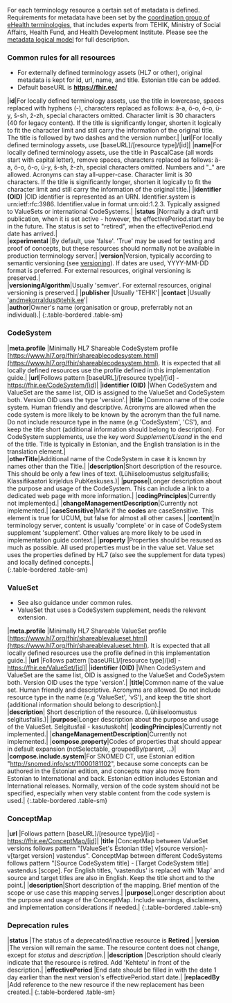 For each terminology resource a certain set of metadata is defined. Requirements for metadata have been set by the [coordination group of eHealth terminologies](https://teabekeskus.tehik.ee/et/terminoloogiastandardid/haldusmudel/osapooled/koordinatsioonikogu), that includes experts from TEHIK, Ministry of Social Affairs, Health Fund, and Health Development Institute. 
Please see the [metadata logical model](StructureDefinition-Metadata.html) for full description.


### Common rules for all resources

- For externally defined terminology assets (HL7 or other), original metadata is kept for id, url, name, and title. Estonian title can be added.  
- Default baseURL is **https://fhir.ee/**  

|**id**|For locally defined terminology assets, use the title in lowercase, spaces replaced with hyphens (-), characters replaced as follows: ä-a, ö-o, õ-o, ü-y, š-sh, ž-zh, special characters omitted. Character limit is 30 characters (40 for legacy content). If the title is significantly longer, shorten it logically to fit the character limit and still carry the information of the original title. The title is followed by two dashes and the version number.|
|**url**|For locally defined terminology assets, use [baseURL]/[resource type]/[id]|
|**name**|For locally defined terminology assets, use the title in PascalCase (all words start with capital letter), remove spaces, characters replaced as follows: ä-a, ö-o, õ-o, ü-y, š-sh, ž-zh, special characters omitted. Numbers and "_" are allowed. Acronyms can stay all-upper-case. Character limit is 30 characters. If the title is significantly longer, shorten it logically to fit the character limit and still carry the information of the original title.|
|**identifier (OID)** |OID identifier is represented as an URN. Identifier.system is urn:ietf:rfc:3986. Identifier.value in format urn:oid:1.2.3. Typically assigned to ValueSets or international CodeSystems.|
|**status** |Normally a draft until publication, when it is set active - however, the effectivePeriod.start may be in the future. The status is set to "retired", when the effectivePeriod.end date has arrived.|  
|**experimental** |By default, use 'false'. 'True' may be used for testing and proof of concepts, but these resources should normally not be available in production terminology server.| 
|**version**|Version, typically according to semantic versioning (see [versioning](versioning.html)). If dates are used, YYYY-MM-DD format is preferred. For external resources, original versioning is preserved.|  
|**versioningAlgorithm**|Usually 'semver'. For external resources, original versioning is preserved.|
|**publisher** |Usually 'TEHIK'|
|**contact** |Usually 'andmekorraldus@tehik.ee'|  
|**author**|Owner's name (organisation or group, preferrably not an individual).|
{:.table-bordered .table-sm}

### CodeSystem  

|**meta.profile** |Minimally HL7 Shareable CodeSystem profile [https://www.hl7.org/fhir/shareablecodesystem.html](https://www.hl7.org/fhir/shareablecodesystem.html). It is expected that all locally defined resources use the profile defined in this implementation guide.|
|**url**|Follows pattern [baseURL]/[resource type]/[id] - https://fhir.ee/CodeSystem/[id]|
|**identifier (OID)** |When CodeSystem and ValueSet are the same list, OID is assigned to the ValueSet and CodeSystem both. Version OID uses the type 'version'.| 
|**title** |Common name of the code system. Human friendly and descriptive. Acronyms are allowed when the code system is more likely to be known by the acronym than the full name. Do not include resource type in the name (e.g 'CodeSystem', 'CS'), and keep the title short (additional information should belong to description). For CodeSystem supplements, use the key word _Supplement/Lisand_ in the end of the title. Title is typically in Estonian, and the English translation is in the translation element.|  
|**otherTitle**|Additional name of the CodeSystem in case it is known by names other than the Title.|
|**description**|Short description of the resource. This should be only a few lines of text. (Lühiiseloomustus selgitusfailis; Klassifikaatori kirjeldus PubKeskuses.)| 
|**purpose**|Longer description about the purpose and usage of the CodeSystem. This can include a link to a dedicated web page with more information.|
|**codingPrinciples**|Currently not implemented.|
|**changeManagementDescription**|Currently not implemented.|
|**caseSensitive**|Mark if the **codes** are caseSensitive. This element is true for UCUM, but false for almost all other cases.|
|**content**|In terminology server, content is usually 'complete' or in case of CodeSystem supplement 'supplement'. Other values are more likely to be used in implementation guide context.|
|**property** |Properties should be resused as much as possible. All used properties must be in the value set. Value set uses the properties defined by HL7 (also see the supplement for data types) and locally defined concepts.|  
{:.table-bordered .table-sm}

### ValueSet  

- See also guidance under common rules.  
- ValueSet that uses a CodeSystem supplement, needs the relevant extension.  

|**meta.profile** |Minimally HL7 Shareable ValueSet profile [https://www.hl7.org/fhir/shareablevalueset.html](https://www.hl7.org/fhir/shareablevalueset.html). It is expected that all locally defined resources use the profile defined in this implementation guide.|
|**url** |Follows pattern [baseURL]/[resource type]/[id] - https://fhir.ee/ValueSet/[id]|
|**identifier (OID)** |When CodeSystem and ValueSet are the same list, OID is assigned to the ValueSet and CodeSystem both. Version OID uses the type 'version'.| 
|**title**|Common name of the value set. Human friendly and descriptive. Acronyms are allowed. Do not include resource type in the name (e.g 'ValueSet', 'vS'), and keep the title short (additional information should belong to description).|   
|**description**| Short description of the resource. (Lühiiseloomustus selgitusfailis.)|
|**purpose**|Longer description about the purpose and usage of the ValueSet. Selgitusfail - kasutuskoht|
|**codingPrinciples**|Currently not implemented.|
|**changeManagementDescription**|Currently not implemented.|
|**compose.property**|Codes of properties that should appear in default expansion (notSelectable, groupedBy/parent, ...)|
|**compose.include.system**|For SNOMED CT, use Estonian edition "http://snomed.info/sct/11000181102", because some concepts can be authored in the Estonian edition, and concepts may also move from Estonian to International and back. Estonian edition includes Estonian and International releases. Normally, version of the code system should not be specified, especially when very stable content from the code system is used.|
{:.table-bordered .table-sm}


### ConceptMap

|**url** |Follows pattern [baseURL]/[resource type]/[id] - https://fhir.ee/ConceptMap/[id]|
|**title** |ConceptMap between ValueSet versions follows pattern "[ValueSet's Estonian title] v[source version]-v[target version] vastendus". ConceptMap between different CodeSystems follows pattern "[Source CodeSystem title] - [Target CodeSystem title] vastendus [scope]. For English titles, 'vastendus' is replaced with 'Map' and source and target titles are also in English. Keep the title short and to the point.|
|**description**|Short description of the mapping. Brief mention of the scope or use case this mapping serves.|
|**purpose**|Longer description about the purpose and usage of the ConceptMap. Include warnings, disclaimers, and implementation considerations if needed.|
{:.table-bordered .table-sm}

### Deprecation rules

|**status** |The status of a deprecated/inactive resource is **Retired**.|
|**version** |The version will remain the same. The resource content does not change, except for _status_ and _description_.|
|**description** |Description should clearly indicate that the resource is retired. Add 'Kehtetu' in front of the description.|
|**effectivePeriod** |End date should be filled in with the date 1 day earlier than the next version's effectivePeriod.start date.|
|**replacedBy** |Add reference to the new resource if the new replacement has been created.|
{:.table-bordered .table-sm}